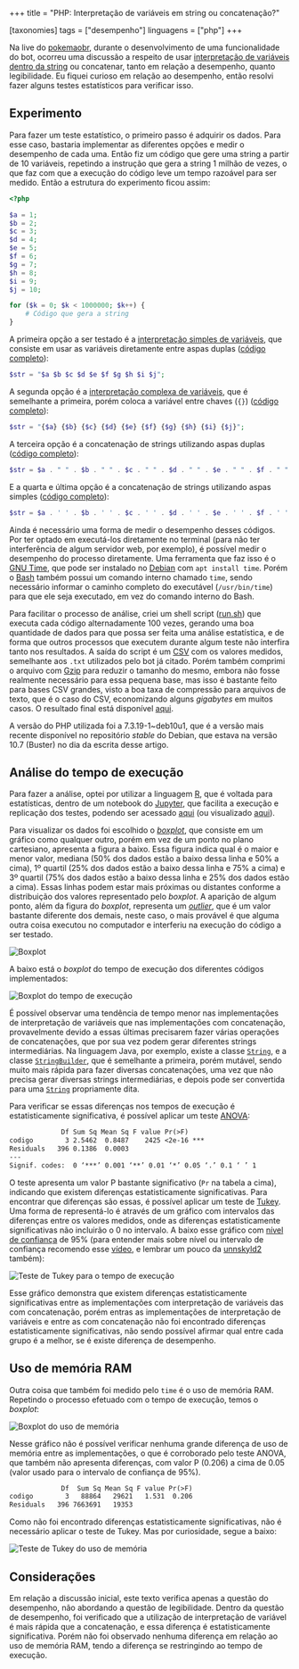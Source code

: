 +++
title = "PHP: Interpretação de variáveis em string ou concatenação?"

[taxonomies]
tags = ["desempenho"]
linguagens = ["php"]
+++

Na live do [pokemaobr](https://www.twitch.tv/pokemaobr), durante o desenvolvimento de uma funcionalidade do bot, ocorreu uma discussão a respeito de usar [interpretação de variáveis dentro da string](https://www.php.net/manual/pt_BR/language.types.string.php#language.types.string.parsing) ou concatenar, tanto em relação a desempenho, quanto legibilidade. Eu fiquei curioso em relação ao desempenho, então resolvi fazer alguns testes estatísticos para verificar isso.

## Experimento

Para fazer um teste estatístico, o primeiro passo é adquirir os dados. Para esse caso, bastaria implementar as diferentes opções e medir o desempenho de cada uma. Então fiz um código que gere uma string a partir de 10 variáveis, repetindo a instrução que gera a string 1 milhão de vezes, o que faz com que a execução do código leve um tempo razoável para ser medido. Então a estrutura do experimento ficou assim:

```php
<?php

$a = 1;
$b = 2;
$c = 3;
$d = 4;
$e = 5;
$f = 6;
$g = 7;
$h = 8;
$i = 9;
$j = 10;

for ($k = 0; $k < 1000000; $k++) {
    # Código que gera a string
}
```

A primeira opção a ser testado é a [interpretação simples de variáveis](https://www.php.net/manual/pt_BR/language.types.string.php#language.types.string.parsing.simple), que consiste em usar as variáveis diretamente entre aspas duplas ([código completo](codigo1.php)):

```php
$str = "$a $b $c $d $e $f $g $h $i $j";
```

A segunda opção é a [interpretação complexa de variáveis](https://www.php.net/manual/pt_BR/language.types.string.php#language.types.string.parsing.complex), que é semelhante a primeira, porém coloca a variável entre chaves (`{}`) ([código completo](codigo2.php)):

```php
$str = "{$a} {$b} {$c} {$d} {$e} {$f} {$g} {$h} {$i} {$j}";
```

A terceira opção é a concatenação de strings utilizando aspas duplas ([código completo](codigo3.php)):

```php
$str = $a . " " . $b . " " . $c . " " . $d . " " . $e . " " . $f . " " . $g . " " . $h . " " . $i . " " . $j;
```

E a quarta e última opção é a concatenação de strings utilizando aspas simples ([código completo](codigo4.php)):

```php
$str = $a . ' ' . $b . ' ' . $c . ' ' . $d . ' ' . $e . ' ' . $f . ' ' . $g . ' ' . $h . ' ' . $i . ' ' . $j;
```

Ainda é necessário uma forma de medir o desempenho desses códigos. Por ter optado em executá-los diretamente no terminal (para não ter interferência de algum servidor web, por exemplo), é possível medir o desempenho do processo diretamente. Uma ferramenta que faz isso é o [GNU Time](https://www.gnu.org/software/time/), que pode ser instalado no [Debian](https://www.debian.org/) com `apt install time`. Porém o [Bash](https://www.gnu.org/software/bash/) também possui um comando interno chamado `time`, sendo necessário informar o caminho completo do executável (`/usr/bin/time`) para que ele seja executado, em vez do comando interno do Bash.

Para facilitar o processo de análise, criei um shell script ([run.sh](run.sh)) que executa cada código alternadamente 100 vezes, gerando uma boa quantidade de dados para que possa ser feita uma análise estatística, e de forma que outros processos que executem durante algum teste não interfira tanto nos resultados. A saída do script é um [CSV](https://pt.wikipedia.org/wiki/Comma-separated_values) com os valores medidos, semelhante aos `.txt` utilizados pelo bot já citado. Porém também comprimi o arquivo com [Gzip](https://www.gzip.org/) para reduzir o tamanho do mesmo, embora não fosse realmente necessário para essa pequena base, mas isso é bastante feito para bases CSV grandes, visto a boa taxa de compressão para arquivos de texto, que é o caso do CSV, economizando alguns *gigabytes* em muitos casos. O resultado final está disponível [aqui](dados.csv.gz).

A versão do PHP utilizada foi a 7.3.19-1~deb10u1, que é a versão mais recente disponível no repositório *stable* do Debian, que estava na versão 10.7 (Buster) no dia da escrita desse artigo.

## Análise do tempo de execução

Para fazer a análise, optei por utilizar a linguagem [R](https://www.r-project.org/), que é voltada para estatísticas, dentro de um notebook do [Jupyter](https://jupyter.org/), que facilita a execução e replicação dos testes, podendo ser acessado [aqui](analise.ipynb) (ou visualizado [aqui](https://github.com/eduardoklosowski/blog/blob/main/content/2020-12-29-php-interpretacao-concatenacao/analise.ipynb)).

Para visualizar os dados foi escolhido o [*boxplot*](https://pt.wikipedia.org/wiki/Diagrama_de_caixa), que consiste em um gráfico como qualquer outro, porém em vez de um ponto no plano cartesiano, apresenta a figura a baixo. Essa figura indica qual é o maior e menor valor, mediana (50% dos dados estão a baixo dessa linha e 50% a cima), 1º quartil (25% dos dados estão a baixo dessa linha e 75% a cima) e 3º quartil (75% dos dados estão a baixo dessa linha e 25% dos dados estão a cima). Essas linhas podem estar mais próximas ou distantes conforme a distribuição dos valores representado pelo *boxplot*. A aparição de algum ponto, além da figura do *boxplot*, representa um [*outlier*](https://pt.wikipedia.org/wiki/Outlier), que é um valor bastante diferente dos demais, neste caso, o mais provável é que alguma outra coisa executou no computador e interferiu na execução do código a ser testado.

![Boxplot](boxplot.png)

A baixo está o *boxplot* do tempo de execução dos diferentes códigos implementados:

![Boxplot do tempo de execução](tempo-boxplot.png)

É possível observar uma tendência de tempo menor nas implementações de interpretação de variáveis que nas implementações com concatenação, provavelmente devido a essas últimas precisarem fazer várias operações de concatenações, que por sua vez podem gerar diferentes strings intermediárias. Na linguagem Java, por exemplo, existe a classe [`String`](https://docs.w3cub.com/openjdk~11/java.base/java/lang/string), e a classe [`StringBuilder`](https://docs.w3cub.com/openjdk~11/java.base/java/lang/stringbuilder), que é semelhante a primeira, porém mutável, sendo muito mais rápida para fazer diversas concatenações, uma vez que não precisa gerar diversas strings intermediárias, e depois pode ser convertida para uma [`String`](https://docs.w3cub.com/openjdk~11/java.base/java/lang/string) propriamente dita.

Para verificar se essas diferenças nos tempos de execução é estatisticamente significativa, é possível aplicar um teste [ANOVA](https://pt.wikipedia.org/wiki/An%C3%A1lise_de_vari%C3%A2ncia):

```txt
             Df Sum Sq Mean Sq F value Pr(>F)
codigo        3 2.5462  0.8487    2425 <2e-16 ***
Residuals   396 0.1386  0.0003
---
Signif. codes:  0 ‘***’ 0.001 ‘**’ 0.01 ‘*’ 0.05 ‘.’ 0.1 ‘ ’ 1
```

O teste apresenta um valor P bastante significativo (`Pr` na tabela a cima), indicando que existem diferenças estatisticamente significativas. Para encontrar que diferenças são essas, é possível aplicar um teste de [Tukey](https://en.wikipedia.org/wiki/Tukey%27s_range_test). Uma forma de representá-lo é através de um gráfico com intervalos das diferenças entre os valores medidos, onde as diferenças estatisticamente significativas não incluirão o 0 no intervalo. A baixo esse gráfico com [nível de confiança](https://pt.wikipedia.org/wiki/Intervalo_de_confian%C3%A7a) de 95% (para entender mais sobre nível ou intervalo de confiança recomendo esse [vídeo](https://www.youtube.com/watch?v=GsnnsmZAi5Y), e lembrar um pouco da [unnskyld2](https://www.twitch.tv/unnskyld2) também):

![Teste de Tukey para o tempo de execução](tempo-tukey.png)

Esse gráfico demonstra que existem diferenças estatisticamente significativas entre as implementações com interpretação de variáveis das com concatenação, porém entras as implementações de interpretação de variáveis e entre as com concatenação não foi encontrado diferenças estatisticamente significativas, não sendo possível afirmar qual entre cada grupo é a melhor, se é existe diferença de desempenho.

## Uso de memória RAM

Outra coisa que também foi medido pelo `time` é o uso de memória RAM. Repetindo o processo efetuado com o tempo de execução, temos o *boxplot*:

![Boxplot do uso de memória](memoria-boxplot.png)

Nesse gráfico não é possível verificar nenhuma grande diferença de uso de memória entre as implementações, o que é corroborado pelo teste ANOVA, que também não apresenta diferenças, com valor P (0.206) a cima de 0.05 (valor usado para o intervalo de confiança de 95%).

```txt
             Df  Sum Sq Mean Sq F value Pr(>F)
codigo        3   88864   29621   1.531  0.206
Residuals   396 7663691   19353
```

Como não foi encontrado diferenças estatisticamente significativas, não é necessário aplicar o teste de Tukey. Mas por curiosidade, segue a baixo:

![Teste de Tukey do uso de memória](memoria-tukey.png)

## Considerações

Em relação a discussão inicial, este texto verifica apenas a questão do desempenho, não abordando a questão de legibilidade. Dentro da questão de desempenho, foi verificado que a utilização de interpretação de variável é mais rápida que a concatenação, e essa diferença é estatisticamente significativa. Porém não foi observado nenhuma diferença em relação ao uso de memória RAM, tendo a diferença se restringindo ao tempo de execução.
